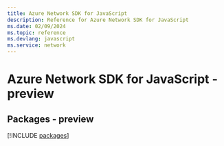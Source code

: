 ```yaml
---
title: Azure Network SDK for JavaScript
description: Reference for Azure Network SDK for JavaScript
ms.date: 02/09/2024
ms.topic: reference
ms.devlang: javascript
ms.service: network
---
```

# Azure Network SDK for JavaScript - preview
## Packages - preview
[!INCLUDE [packages](network-index.md)]